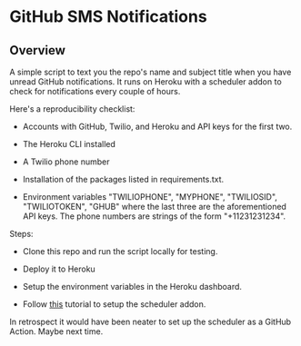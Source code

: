 # GitHub SMS Notifications

## Overview

A simple script to text you the repo's name and subject title when you have unread GitHub notifications. It runs on Heroku with a scheduler addon to check for notifications every couple of hours.

Here's a reproducibility checklist:

* Accounts with GitHub, Twilio, and Heroku and API keys for the first two. 

* The Heroku CLI installed

* A Twilio phone number

* Installation of the packages listed in requirements.txt.

* Environment variables "TWILIOPHONE", "MYPHONE", "TWILIOSID", "TWILIOTOKEN", "GHUB" where the last three are the aforementioned API keys. The phone numbers are strings of the form "+11231231234".

Steps:

* Clone this repo and run the script locally for testing. 

* Deploy it to Heroku

* Setup the environment variables in the Heroku dashboard.

* Follow [this](https://medium.com/analytics-vidhya/schedule-a-python-script-on-heroku-a978b2f91ca8) tutorial to setup the scheduler addon.

In retrospect it would have been neater to set up the scheduler as a GitHub Action. Maybe next time.
